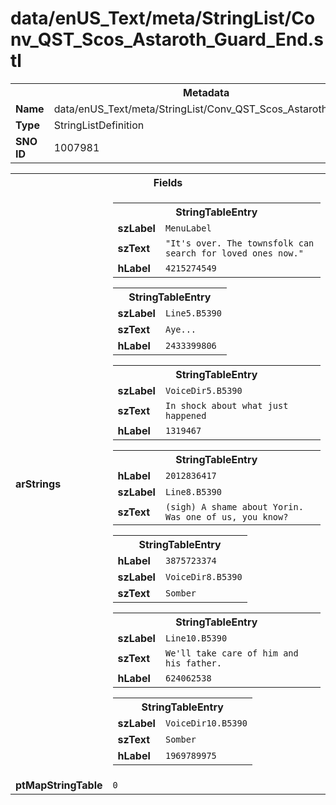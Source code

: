 <h1>data/enUS_Text/meta/StringList/Conv_QST_Scos_Astaroth_Guard_End.stl</h1><table><tr><th colspan="100%">Metadata</th></tr><tr><td><b>Name</b></td><td>data/enUS_Text/meta/StringList/Conv_QST_Scos_Astaroth_Guard_End.stl</td></tr><tr><td><b>Type</b></td><td>StringListDefinition</td></tr><tr><td><b>SNO ID</b></td><td>1007981</td></tr></table>

<table><tr><th colspan="100%">Fields</th></tr><tr><td><b>arStrings</b></td><td><table><tr><th colspan="100%">StringTableEntry</th></tr><tr><td><b>szLabel</b></td><td><code>MenuLabel</code></td></tr><tr><td><b>szText</b></td><td><code>"It's over. The townsfolk can search for loved ones now."</code></td></tr><tr><td><b>hLabel</b></td><td><code>4215274549</code></td></tr></table>


<table><tr><th colspan="100%">StringTableEntry</th></tr><tr><td><b>szLabel</b></td><td><code>Line5.B5390</code></td></tr><tr><td><b>szText</b></td><td><code>Aye...</code></td></tr><tr><td><b>hLabel</b></td><td><code>2433399806</code></td></tr></table>


<table><tr><th colspan="100%">StringTableEntry</th></tr><tr><td><b>szLabel</b></td><td><code>VoiceDir5.B5390</code></td></tr><tr><td><b>szText</b></td><td><code>In shock about what just happened</code></td></tr><tr><td><b>hLabel</b></td><td><code>1319467</code></td></tr></table>


<table><tr><th colspan="100%">StringTableEntry</th></tr><tr><td><b>hLabel</b></td><td><code>2012836417</code></td></tr><tr><td><b>szLabel</b></td><td><code>Line8.B5390</code></td></tr><tr><td><b>szText</b></td><td><code>(sigh) A shame about Yorin. Was one of us, you know?</code></td></tr></table>


<table><tr><th colspan="100%">StringTableEntry</th></tr><tr><td><b>hLabel</b></td><td><code>3875723374</code></td></tr><tr><td><b>szLabel</b></td><td><code>VoiceDir8.B5390</code></td></tr><tr><td><b>szText</b></td><td><code>Somber</code></td></tr></table>


<table><tr><th colspan="100%">StringTableEntry</th></tr><tr><td><b>szLabel</b></td><td><code>Line10.B5390</code></td></tr><tr><td><b>szText</b></td><td><code>We'll take care of him and his father.</code></td></tr><tr><td><b>hLabel</b></td><td><code>624062538</code></td></tr></table>


<table><tr><th colspan="100%">StringTableEntry</th></tr><tr><td><b>szLabel</b></td><td><code>VoiceDir10.B5390</code></td></tr><tr><td><b>szText</b></td><td><code>Somber</code></td></tr><tr><td><b>hLabel</b></td><td><code>1969789975</code></td></tr></table>


</td></tr><tr><td><b>ptMapStringTable</b></td><td><code>0</code></td></tr></table>

